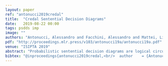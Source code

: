 ```yaml
---
layout: paper
ref: "antonucci2019credal"
title:  "Credal Sentential Decision Diagrams"
date:   2019-08-22 00:00
tags: psdds imp
image: ""
authors: "Antonucci, Alessandro and Facchini, Alessandro and Mattei, Lilith"
pdf: "http://proceedings.mlr.press/v103/antonucci19a/antonucci19a.pdf"
venue: "ISIPTA 2019"
abstract: "Probabilistic sentential decision diagrams are logical circuits annotated by probability mass functions on the disjunctive gates. This allows for a compact representation of joint mass functions consistent with logical constraints. We propose a credal generalisation of the probabilistic quantification of these models, that allows to replace the local probabilities with (credal) sets of mass functions specified by linear constraints. This induces a joint credal set, that sharply assigns probability zero to states inconsistent with the constraints. These models can support cautious estimates of the local parameters when only small amounts of training data are available. Algorithmic strategies to compute lower and upper bounds of marginal and conditional queries are provided. The task can be achieved in linear time with respect to the diagram size for marginal queries. The same can be done for conditional queries if the topology of the circuit is singly connected."
bibtex: "@inproceedings{antonucci2019credal,<br/>  author    = {Antonucci, Alessandro and Facchini, Alessandro and Mattei, Lilith},<br/>  title     = {Credal Sentential Decision Diagrams},<br/>  booktitle = {{ISIPTA}},<br/>  series    = {Proceedings of Machine Learning Research},<br/>  volume    = {103},<br/>  pages     = {14--22},<br/>  publisher = {{PMLR}},<br/>  year      = {2019}<br/>}"
---
```


